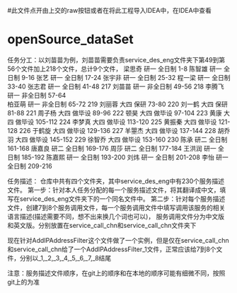 
#此文件点开由上交的raw按钮或者在将此工程导入IDEA中，在IDEA中查看
# openSource_dataSet
任务分工：以刘苗苗为例，刘苗苗需要负责service_des_eng文件夹下第49到第56个文件加上218个文件，总计9个文件，
梁思奇	研一	全日制	1-8
陈智雄	研一	全日制	9-16
张艺	研一	全日制	17-24
张宇非	研一	全日制	25-32
程一梁	研一	全日制	33-40
张志君	研一	全日制	41-48   217
刘苗苗	研一	非全日制	49-56   218
李腾飞	研一	非全日制	57-64    
柏亚萌	研一	非全日制	65-72   219
刘丽蓉	大四	保研	73-80   220
刘一鹤	大四	保研	81-88   221
周子杨	大四	做毕设	89-96   222
顿昊	大四	做毕设	97-104  223
黄康	大四	做毕设	105-112  224
李梦真	大四	做毕设	113-120  225
黄振秦	大四	做毕设	121-128  226
于鹤旋	大四	做毕设	129-136  227
羊曌杰	大四	做毕设	137-144  228
胡乔羽	大四	做毕设	145-152  229
徐智乔	大四	做毕设	153-160  230
陈承	研二	全日制	161-168
唐嘉良	研二	全日制	169-176
周莎	研二	全日制	177-184
王洪润	研一	全日制	185-192
陈嘉熙	研一	全日制	193-200
刘炜	研一	全日制	201-208
李怡	研一	全日制	209-216

任务描述：
仓库中共有四个文件夹，其中service_des_eng中有230个服务描述文件。
第一步：针对本人任务分配的每一个服务描述文件，将其翻译成中文，填写在service_des_eng文件夹下的一个同名文件中。
第二步：针对每个服务描述文件，创建7到8个服务调用文件，每一个服务调用文件中填写调用该服务的相关语言描述(描述需要不同，想不出来换几个词也可以)，
              服务调用文件分为中文版和英文版。分别放置在service_call_chn和service_call_chn文件夹下
              
现在针对AddIPAddressFilter这个文件做了一个实例，但是仅在service_call_chn和service_call_chn给了一个AddIPAddressFilter_1文件，正常应该给7到8个文件，分别以_1,_2,_3,_4,_5,_6,_7,_8结尾

注意：服务描述文件顺序，在git上的顺序和在本地的顺序可能有细微不同，按照git上的为准
